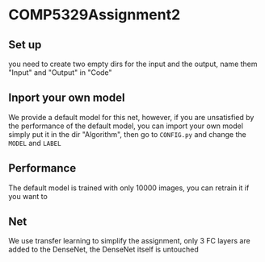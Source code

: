 # COMP5329Assignment2
## Set up
you need to create two empty dirs for the input and the output, name them "Input" and "Output" in "Code"

## Inport your own model
We provide a default model for this net, however, if you are unsatisfied by the performance of the default model, you can import your own model simply put it in the dir "Algorithm", then go to ``CONFIG.py`` and change the ``MODEL`` and  ``LABEL``

## Performance
The default model is trained with only 10000 images, you can retrain it if you want to

## Net
We use transfer learning to simplify the assignment, only 3 FC layers are added to the DenseNet, the DenseNet itself is untouched


